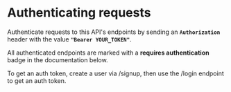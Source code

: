 # Authenticating requests

Authenticate requests to this API's endpoints by sending an **`Authorization`** header with the value **`"Bearer YOUR_TOKEN"`**.

All authenticated endpoints are marked with a **requires authentication** badge in the documentation below.

To get an auth token, create a user via /signup, then use the /login endpoint to get an auth token.
